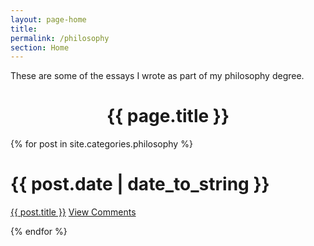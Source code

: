 ```yaml
---
layout: page-home
title:  
permalink: /philosophy
section: Home
---
```


These are some of the essays I wrote as part of my philosophy degree. 

<CENTER><h1 class="emphnext">{{ page.title }}</h1></CENTER>

{% for post in site.categories.philosophy %}
<div class="section list">
  <h1>{{ post.date | date_to_string }}</h1>
  <p class="line">
  <a class="title" href="{{ post.url }}">{{ post.title }}</a>
  <a class="comments" href="{{ post.url }}#disqus_thread">View Comments</a>
  </p>
  <!--<p class="excerpt">{{ post.excerpt }}</p>-->
</div>
{% endfor %}
  
<script type="text/javascript">
//<![CDATA[
(function() {
    var links = document.getElementsByTagName('a');
    var query = '?';
    for(var i = 0; i < links.length; i++) {
      if(links[i].href.indexOf('#disqus_thread') >= 0) {
        query += 'url' + i + '=' + encodeURIComponent(links[i].href) + '&';
      }
    }
    document.write('<script type="text/javascript" src="http://disqus.com/forums/piyushahujanotes/get_num_replies.js' + query + '"></' + 'script>');
  })();
//]]>
</script>


 

